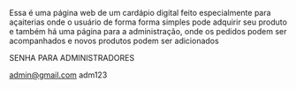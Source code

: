 Essa é uma página web de um cardápio digital feito especialmente para açaiterias
onde o usuário de forma forma simples pode adquirir seu produto
e também há uma página para a administração, onde os pedidos podem ser acompanhados e novos produtos podem ser adicionados


SENHA PARA ADMINISTRADORES

admin@gmail.com
adm123
